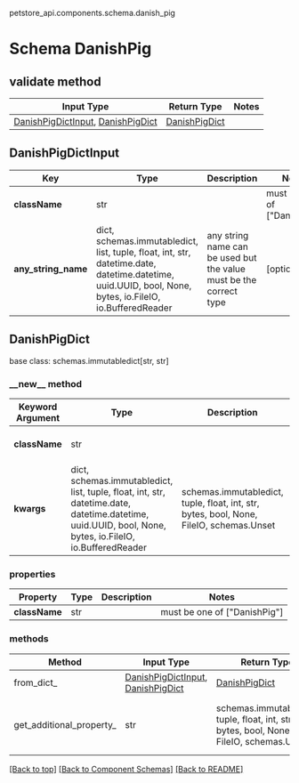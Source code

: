 petstore_api.components.schema.danish_pig
# Schema DanishPig

## validate method
Input Type | Return Type | Notes
------------ | ------------- | -------------
[DanishPigDictInput](#danishpigdictinput), [DanishPigDict](#danishpigdict) | [DanishPigDict](#danishpigdict) |

## DanishPigDictInput
Key | Type |  Description | Notes
------------ | ------------- | ------------- | -------------
**className** | str |  | must be one of ["DanishPig"]
**any_string_name** | dict, schemas.immutabledict, list, tuple, float, int, str, datetime.date, datetime.datetime, uuid.UUID, bool, None, bytes, io.FileIO, io.BufferedReader | any string name can be used but the value must be the correct type | [optional]

## DanishPigDict
base class: schemas.immutabledict[str, str]

### &lowbar;&lowbar;new&lowbar;&lowbar; method
Keyword Argument | Type | Description | Notes
---------------- | ---- | ----------- | -----
**className** | str |  | must be one of ["DanishPig"]
**kwargs** | dict, schemas.immutabledict, list, tuple, float, int, str, datetime.date, datetime.datetime, uuid.UUID, bool, None, bytes, io.FileIO, io.BufferedReader | schemas.immutabledict, tuple, float, int, str, bytes, bool, None, FileIO, schemas.Unset | any string name can be used but the value must be the correct type | [optional] typed value is accessed with the get_additional_property_ method

### properties
Property | Type | Description | Notes
-------- | ---- | ----------- | -----
**className** | str |  | must be one of ["DanishPig"]

### methods
Method | Input Type | Return Type | Notes
------ | ---------- | ----------- | ------
from_dict_ | [DanishPigDictInput](#danishpigdictinput), [DanishPigDict](#danishpigdict) | [DanishPigDict](#danishpigdict) | a constructor
get_additional_property_ | str | schemas.immutabledict, tuple, float, int, str, bytes, bool, None, FileIO, schemas.Unset | provides type safety for additional properties

[[Back to top]](#top) [[Back to Component Schemas]](../../../README.md#Component-Schemas) [[Back to README]](../../../README.md)
